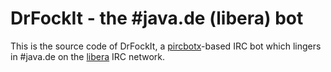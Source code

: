 # DrFockIt - the #java.de (libera) bot

This is the source code of DrFockIt, a [pircbotx](https://github.com/pircbotx/pircbotx)-based IRC bot which lingers in
#java.de on the [libera](https://libera.chat) IRC network. 
